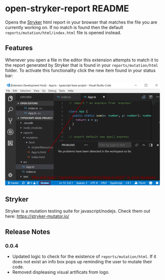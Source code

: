 # open-stryker-report README

Opens the [Stryker](https://stryker-mutator.io/) html report in your browser that matches the file you are currently working on. If no match is found then the default `reports/mutation/html/index.html` file is opened instead.

## Features

Whenever you open a file in the editor this extension attempts to match it to the report generated by Stryker that is found in your `reports/mutation/html` folder. To activate this functionality click the new item found in your status bar:

![This button will active this extension](/images/open-stryker-report-status-bar-item.png)

## Stryker

Stryker is a mutation testing suite for javascript/nodejs. Check them out here: https://stryker-mutator.io/

## Release Notes

### 0.0.4

* Updated logic to check for the existence of `reports/mutation/html`. If it does not exist an info box pops up reminding the user to mutate their code.
* Removed displeasing visual artificats from logo.